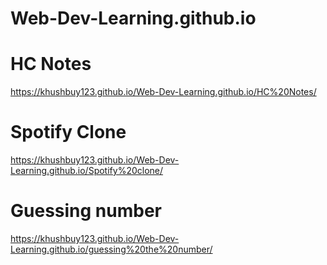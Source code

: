# Web-Dev-Learning.github.io

# HC Notes
https://khushbuy123.github.io/Web-Dev-Learning.github.io/HC%20Notes/

# Spotify Clone
https://khushbuy123.github.io/Web-Dev-Learning.github.io/Spotify%20clone/

# Guessing number
https://khushbuy123.github.io/Web-Dev-Learning.github.io/guessing%20the%20number/
